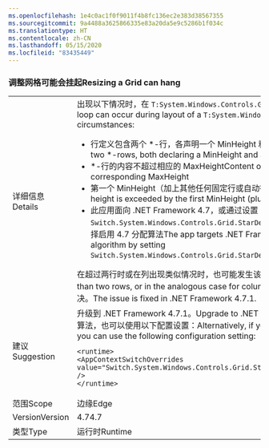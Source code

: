```yaml
---
ms.openlocfilehash: 1e4c0ac1f0f9011f4b8fc136ec2e383d38567355
ms.sourcegitcommit: 9a4488a3625866335e83a20da5e9c5286b1f034c
ms.translationtype: HT
ms.contentlocale: zh-CN
ms.lasthandoff: 05/15/2020
ms.locfileid: "83435449"
---
```

### <a name="resizing-a-grid-can-hang"></a><span data-ttu-id="51491-101">调整网格可能会挂起</span><span class="sxs-lookup"><span data-stu-id="51491-101">Resizing a Grid can hang</span></span>

|   |   |
|---|---|
|<span data-ttu-id="51491-102">详细信息</span><span class="sxs-lookup"><span data-stu-id="51491-102">Details</span></span>|<span data-ttu-id="51491-103">出现以下情况时，在 <code>T:System.Windows.Controls.Grid</code> 布局期间可能会发生无限循环：</span><span class="sxs-lookup"><span data-stu-id="51491-103">An infinite loop can occur during layout of a <code>T:System.Windows.Controls.Grid</code> under the following circumstances:</span></span><ul><li><span data-ttu-id="51491-104">行定义包含两个 \*-行，各声明一个 MinHeight 和一个 MaxHeight。</span><span class="sxs-lookup"><span data-stu-id="51491-104">Row definitions contain two \*-rows, both declaring a MinHeight and a MaxHeight.</span></span></li><li><span data-ttu-id="51491-105">\*-行的内容不超过相应的 MaxHeight</span><span class="sxs-lookup"><span data-stu-id="51491-105">Content of the \*-rows doesn't exceed the corresponding MaxHeight</span></span></li><li><span data-ttu-id="51491-106">第一个 MinHeight（加上其他任何固定行或自动行）超过了网格的可用高度</span><span class="sxs-lookup"><span data-stu-id="51491-106">The Grid's available height is exceeded by the first MinHeight (plus any other fixed or Auto rows)</span></span></li><li><span data-ttu-id="51491-107">此应用面向 .NET Framework 4.7，或通过设置 <code>Switch.System.Windows.Controls.Grid.StarDefinitionsCanExceedAvailableSpace=false</code> 选择启用 4.7 分配算法</span><span class="sxs-lookup"><span data-stu-id="51491-107">The app targets .NET Framework 4.7, or opts in to the 4.7 allocation algorithm by setting <code>Switch.System.Windows.Controls.Grid.StarDefinitionsCanExceedAvailableSpace=false</code></span></span></li></ul><span data-ttu-id="51491-108">在超过两行时或在列出现类似情况时，也可能发生该循环。</span><span class="sxs-lookup"><span data-stu-id="51491-108">The loop would also happen with more than two rows, or in the analogous case for columns.</span></span> <span data-ttu-id="51491-109">此问题已在 .NET Framework 4.7.1 中解决。</span><span class="sxs-lookup"><span data-stu-id="51491-109">The issue is fixed in .NET Framework 4.7.1.</span></span>|
|<span data-ttu-id="51491-110">建议</span><span class="sxs-lookup"><span data-stu-id="51491-110">Suggestion</span></span>|<span data-ttu-id="51491-111">升级到 .NET Framework 4.7.1。</span><span class="sxs-lookup"><span data-stu-id="51491-111">Upgrade to .NET Framework 4.7.1.</span></span>  <span data-ttu-id="51491-112">或者，如果不需要 4.7 分配算法，也可以使用以下配置设置：</span><span class="sxs-lookup"><span data-stu-id="51491-112">Alternatively, if you don't need the 4.7 allocation algorithm you can use the following configuration setting:</span></span><pre><code class="lang-xml">&lt;runtime&gt;&#13;&#10;&lt;AppContextSwitchOverrides value=&quot;Switch.System.Windows.Controls.Grid.StarDefinitionsCanExceedAvailableSpace=true&quot; /&gt;&#13;&#10;&lt;/runtime&gt;&#13;&#10;</code></pre>|
|<span data-ttu-id="51491-113">范围</span><span class="sxs-lookup"><span data-stu-id="51491-113">Scope</span></span>|<span data-ttu-id="51491-114">边缘</span><span class="sxs-lookup"><span data-stu-id="51491-114">Edge</span></span>|
|<span data-ttu-id="51491-115">Version</span><span class="sxs-lookup"><span data-stu-id="51491-115">Version</span></span>|<span data-ttu-id="51491-116">4.7</span><span class="sxs-lookup"><span data-stu-id="51491-116">4.7</span></span>|
|<span data-ttu-id="51491-117">类型</span><span class="sxs-lookup"><span data-stu-id="51491-117">Type</span></span>|<span data-ttu-id="51491-118">运行时</span><span class="sxs-lookup"><span data-stu-id="51491-118">Runtime</span></span>|
